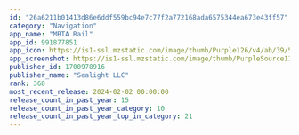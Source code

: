 ```yaml
---
id: "26a6211b01413d86e6ddf559bc94e7c77f2a772168ada6575344ea673e43ff57"
category: "Navigation"
app_name: "MBTA Rail"
app_id: 991877851
app_icon: https://is1-ssl.mzstatic.com/image/thumb/Purple126/v4/ab/39/53/ab395399-fc77-c98d-6e94-a9ccffd511de/AppIcon-0-0-1x_U007emarketing-0-10-0-85-220.png/1024x1024bb.png
app_screenshot: https://is1-ssl.mzstatic.com/image/thumb/PurpleSource116/v4/24/06/c0/2406c013-e2b1-8407-6917-7d200c02cd33/0b56f59a-9365-4382-8574-f84447e8ef5e_1.png/1242x2688bb.png
publisher_id: 1700978916
publisher_name: "Sealight LLC"
rank: 368
most_recent_release: 2024-02-02 00:00:00
release_count_in_past_year: 15
release_count_in_past_year_category: 10
release_count_in_past_year_top_in_category: 21
---
```

